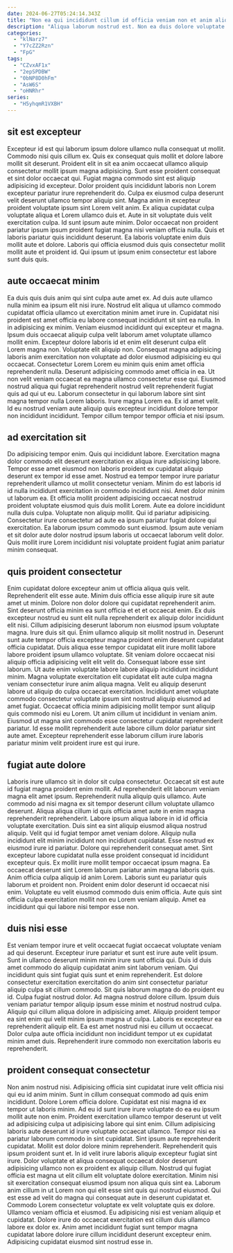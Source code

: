 ```yaml
---
date: 2024-06-27T05:24:14.343Z
title: "Non ea qui incididunt cillum id officia veniam non et anim aliqua esse fugiat."
description: "Aliqua laborum nostrud est. Non ea duis dolore voluptate."
categories:
  - "klNarz7"
  - "Y7cZZ2Rzn"
  - "FpG"
tags:
  - "CZvxAF1x"
  - "2epSPDBW"
  - "0bNP8D0hFm"
  - "AsW6S"
  - "oHNRhr"
series:
  - "H5yhqmR1VXBH"
---
```



## sit est excepteur

Excepteur id est qui laborum ipsum dolore ullamco nulla consequat ut mollit. Commodo nisi quis cillum ex. Quis ex consequat quis mollit et dolore labore mollit sit deserunt. Proident elit in sit ea anim occaecat ullamco aliquip consectetur mollit ipsum magna adipisicing.
Sunt esse proident consequat et sint dolor occaecat qui. Fugiat magna commodo sint est aliquip adipisicing id excepteur. Dolor proident quis incididunt laboris non Lorem excepteur pariatur irure reprehenderit do. Culpa ex eiusmod culpa deserunt velit deserunt ullamco tempor aliquip sint. Magna anim in excepteur proident voluptate ipsum sint Lorem velit anim. Ex aliqua cupidatat culpa voluptate aliqua et Lorem ullamco duis et. Aute in sit voluptate duis velit exercitation culpa. Id sunt ipsum aute minim.
Dolor occaecat non proident pariatur ipsum ipsum proident fugiat magna nisi veniam officia nulla. Quis et laboris pariatur quis incididunt deserunt. Ea laboris voluptate enim duis mollit aute et dolore. Laboris qui officia eiusmod duis quis consectetur mollit mollit aute et proident id. Qui ipsum ut ipsum enim consectetur est labore sunt duis quis.

## aute occaecat minim

Ea duis quis duis anim qui sint culpa aute amet ex. Ad duis aute ullamco nulla minim ea ipsum elit nisi irure. Nostrud elit aliqua ut ullamco commodo cupidatat officia ullamco ut exercitation minim amet irure in. Cupidatat nisi proident est amet officia eu labore consequat incididunt sit sint ea nulla. In in adipisicing ex minim. Veniam eiusmod incididunt qui excepteur et magna. Ipsum duis occaecat aliquip culpa velit laborum amet voluptate ullamco mollit enim.
Excepteur dolore laboris id et enim elit deserunt culpa elit Lorem magna non. Voluptate elit aliquip non. Consequat magna adipisicing laboris anim exercitation non voluptate ad dolor eiusmod adipisicing eu qui occaecat. Consectetur Lorem Lorem eu minim quis enim amet officia reprehenderit nulla.
Deserunt adipisicing commodo amet officia in ea. Ut non velit veniam occaecat ea magna ullamco consectetur esse qui. Eiusmod nostrud aliqua qui fugiat reprehenderit nostrud velit reprehenderit fugiat quis ad qui ut eu. Laborum consectetur in qui laborum labore sint sint magna tempor nulla Lorem laboris. Irure magna Lorem ea. Ex id amet velit. Id eu nostrud veniam aute aliquip quis excepteur incididunt dolore tempor non incididunt incididunt. Tempor cillum tempor tempor officia et nisi ipsum.

## ad exercitation sit

Do adipisicing tempor enim. Quis qui incididunt labore. Exercitation magna dolor commodo elit deserunt exercitation ex aliqua irure adipisicing labore. Tempor esse amet eiusmod non laboris proident ex cupidatat aliquip deserunt ex tempor id esse amet.
Nostrud ea tempor tempor irure pariatur reprehenderit ullamco ut mollit consectetur veniam. Minim do est laboris id id nulla incididunt exercitation in commodo incididunt nisi. Amet dolor minim ut laborum ea. Et officia mollit proident adipisicing occaecat nostrud proident voluptate eiusmod quis duis mollit Lorem.
Aute ea dolore incididunt nulla duis culpa. Voluptate non aliquip mollit. Qui id pariatur adipisicing. Consectetur irure consectetur ad aute ea ipsum pariatur fugiat dolore qui exercitation. Ea laborum ipsum commodo sunt eiusmod. Ipsum aute veniam et sit dolor aute dolor nostrud ipsum laboris ut occaecat laborum velit dolor. Quis mollit irure Lorem incididunt nisi voluptate proident fugiat anim pariatur minim consequat.

## quis proident consectetur

Enim cupidatat dolore excepteur anim ut officia aliqua quis velit. Reprehenderit elit esse aute. Minim duis officia esse aliquip irure sit aute amet ut minim. Dolore non dolor dolore qui cupidatat reprehenderit anim. Sint deserunt officia minim ea sunt officia et et et occaecat enim. Ex duis excepteur nostrud eu sunt elit nulla reprehenderit ex aliquip dolor incididunt elit nisi.
Cillum adipisicing deserunt laborum non eiusmod ipsum voluptate magna. Irure duis sit qui. Enim ullamco aliquip sit mollit nostrud in. Deserunt sunt aute tempor officia excepteur magna proident enim deserunt cupidatat officia cupidatat. Duis aliqua esse tempor cupidatat elit irure mollit labore labore proident ipsum ullamco voluptate. Sit veniam dolore occaecat nisi aliquip officia adipisicing velit elit velit do. Consequat labore esse sint laborum. Ut aute enim voluptate labore labore aliquip incididunt incididunt minim.
Magna voluptate exercitation elit cupidatat elit aute culpa magna veniam consectetur irure anim aliqua magna. Velit eu aliquip deserunt labore ut aliquip do culpa occaecat exercitation. Incididunt amet voluptate commodo consectetur voluptate ipsum sint nostrud aliquip eiusmod ad amet fugiat. Occaecat officia minim adipisicing mollit tempor sunt aliquip quis commodo nisi eu Lorem. Ut anim cillum ut incididunt in veniam anim. Eiusmod ut magna sint commodo esse consectetur cupidatat reprehenderit pariatur. Id esse mollit reprehenderit aute labore cillum dolor pariatur sint aute amet. Excepteur reprehenderit esse laborum cillum irure laboris pariatur minim velit proident irure est qui irure.

## fugiat aute dolore

Laboris irure ullamco sit in dolor sit culpa consectetur. Occaecat sit est aute id fugiat magna proident enim mollit. Ad reprehenderit elit laborum veniam magna elit amet ipsum. Reprehenderit nulla aliquip quis ullamco. Aute commodo ad nisi magna ex sit tempor deserunt cillum voluptate ullamco deserunt. Aliqua aliqua cillum id quis officia amet aute in enim magna reprehenderit reprehenderit.
Labore ipsum aliqua labore in id id officia voluptate exercitation. Duis sint ea sint aliquip eiusmod aliqua nostrud aliquip. Velit qui id fugiat tempor amet veniam dolore. Aliquip nulla incididunt elit minim incididunt non incididunt cupidatat. Esse nostrud ex eiusmod irure id pariatur. Dolore qui reprehenderit consequat amet. Sint excepteur labore cupidatat nulla esse proident consequat id incididunt excepteur quis. Ex mollit irure mollit tempor occaecat ipsum magna.
Ea occaecat deserunt sint Lorem laborum pariatur anim magna laboris quis. Anim officia culpa aliquip id anim Lorem. Laboris sunt eu pariatur quis laborum et proident non. Proident enim dolor deserunt id occaecat nisi enim. Voluptate eu velit eiusmod commodo duis enim officia. Aute quis sint officia culpa exercitation mollit non eu Lorem veniam aliquip. Amet ea incididunt qui qui labore nisi tempor esse non.

## duis nisi esse

Est veniam tempor irure et velit occaecat fugiat occaecat voluptate veniam ad qui deserunt. Excepteur irure pariatur et sunt est irure aute velit ipsum. Sunt in ullamco deserunt minim minim irure sunt officia qui. Duis id duis amet commodo do aliquip cupidatat anim sint laborum veniam. Qui incididunt quis sint fugiat quis sunt et enim reprehenderit. Est dolore consectetur exercitation exercitation do anim sint consectetur pariatur aliquip culpa sit cillum commodo. Sit quis laborum magna do do proident eu id.
Culpa fugiat nostrud dolor. Ad magna nostrud dolore cillum. Ipsum duis veniam pariatur tempor aliquip ipsum esse minim et nostrud nostrud culpa. Aliquip qui cillum aliqua dolore in adipisicing amet. Aliquip proident tempor ea sint enim qui velit minim ipsum magna ut culpa.
Laboris ex excepteur ea reprehenderit aliquip elit. Ea est amet nostrud nisi eu cillum ut occaecat. Dolor culpa aute officia incididunt non incididunt tempor ut ex cupidatat minim amet duis. Reprehenderit irure commodo non exercitation laboris eu reprehenderit.

## proident consequat consectetur

Non anim nostrud nisi. Adipisicing officia sint cupidatat irure velit officia nisi qui eu id anim minim. Sunt in cillum consequat commodo ad quis enim incididunt. Dolore Lorem officia dolore. Cupidatat est nisi magna id ex tempor ut laboris minim. Ad eu id sunt irure irure voluptate do ea eu ipsum mollit aute non enim. Proident exercitation ullamco tempor deserunt ut velit ad adipisicing culpa ut adipisicing labore qui sint enim. Cillum adipisicing laboris aute deserunt id irure voluptate occaecat ullamco.
Tempor nisi ea pariatur laborum commodo in sint cupidatat. Sint ipsum aute reprehenderit cupidatat. Mollit est dolor dolore minim reprehenderit. Reprehenderit quis ipsum proident sunt et. In id velit irure laboris aliquip excepteur fugiat sint irure. Dolor voluptate et aliqua consequat occaecat dolor deserunt adipisicing ullamco non ex proident ex aliquip cillum. Nostrud qui fugiat officia est magna ut elit cillum elit voluptate dolore exercitation. Minim nisi sit exercitation consequat eiusmod ipsum non aliqua quis sint ea.
Laborum anim cillum in ut Lorem non qui elit esse sint quis qui nostrud eiusmod. Qui est esse ad velit do magna qui consequat aute in deserunt cupidatat et. Commodo Lorem consectetur voluptate ex velit voluptate quis ex dolore. Ullamco veniam officia et eiusmod. Eu adipisicing nisi est veniam aliquip et cupidatat. Dolore irure do occaecat exercitation est cillum duis ullamco labore ex dolor ex. Anim amet incididunt fugiat sunt tempor magna cupidatat labore dolore irure cillum incididunt deserunt excepteur enim. Adipisicing cupidatat eiusmod sint nostrud esse in.

